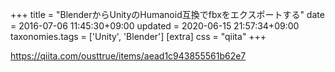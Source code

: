+++
title = "BlenderからUnityのHumanoid互換でfbxをエクスポートする"
date = 2016-07-06 11:45:30+09:00
updated = 2020-06-15 21:57:34+09:00
taxonomies.tags = ['Unity', 'Blender']
[extra]
css = "qiita"
+++

<https://qiita.com/ousttrue/items/aead1c943855561b62e7>



